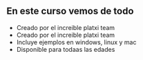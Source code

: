 ## En este curso vemos de todo
* Creado por el increible platxi team
* Creado por el increible platxi team
* Incluye ejemplos en windows, linux y mac
* Disponible para todaas las edades
